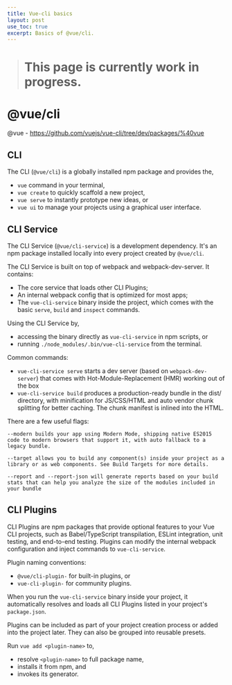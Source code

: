 ```yaml
---
title: Vue-cli basics
layout: post
use_toc: true
excerpt: Basics of @vue/cli.
---
```


> # This page is currently work in progress.

# @vue/cli

@vue - https://github.com/vuejs/vue-cli/tree/dev/packages/%40vue

## CLI

The CLI (`@vue/cli`) is a globally installed npm package and provides the, 
 - `vue` command in your terminal,
 - `vue create` to quickly scaffold a new project,
 - `vue serve` to instantly prototype new ideas, or
 - `vue ui` to manage your projects using a graphical user interface.

## CLI Service

The CLI Service (`@vue/cli-service`) is a development dependency. It's an npm package installed locally into every project created by `@vue/cli`.

The CLI Service is built on top of webpack and webpack-dev-server. It contains:
  - The core service that loads other CLI Plugins;
  - An internal webpack config that is optimized for most apps;
  - The `vue-cli-service` binary inside the project, which comes with the basic `serve`, `build` and `inspect` commands.

  Using the CLI Service by, 
   - accessing the binary directly as `vue-cli-service` in npm scripts, or 
   - running `./node_modules/.bin/vue-cli-service` from the terminal.

  Common commands: 
   - `vue-cli-service serve` starts a dev server (based on `webpack-dev-server`) that comes with Hot-Module-Replacement (HMR) working out of the box
   - `vue-cli-service build` produces a production-ready bundle in the dist/ directory, with minification for JS/CSS/HTML and auto vendor chunk splitting for better caching. The chunk manifest is inlined into the HTML.

There are a few useful flags:

    --modern builds your app using Modern Mode, shipping native ES2015 code to modern browsers that support it, with auto fallback to a legacy bundle.

    --target allows you to build any component(s) inside your project as a library or as web components. See Build Targets for more details.

    --report and --report-json will generate reports based on your build stats that can help you analyze the size of the modules included in your bundle

## CLI Plugins

CLI Plugins are npm packages that provide optional features to your Vue CLI projects, such as Babel/TypeScript transpilation, ESLint integration, unit testing, and end-to-end testing. Plugins can modify the internal webpack configuration and inject commands to `vue-cli-service`.

Plugin naming conventions: 
 - `@vue/cli-plugin-` for built-in plugins, or 
 - `vue-cli-plugin-` for community plugins.

When you run the `vue-cli-service` binary inside your project, it automatically resolves and loads all CLI Plugins listed in your project's `package.json`.

Plugins can be included as part of your project creation process or added into the project later. They can also be grouped into reusable presets.

Run `vue add <plugin-name>` to, 
 - resolve `<plugin-name>` to full package name, 
 - installs it from npm, and 
 - invokes its generator. 